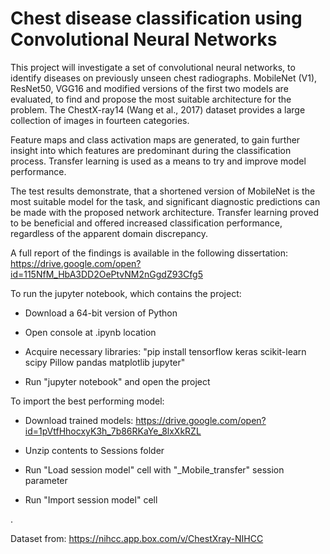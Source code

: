 # Chest disease classification using Convolutional Neural Networks

This project will investigate a set of convolutional neural networks, to identify diseases on
previously unseen chest radiographs. MobileNet (V1), ResNet50, VGG16 and modified
versions of the first two models are evaluated, to find and propose the most suitable architecture for the problem. The ChestX-ray14 (Wang et al., 2017) dataset provides a large collection of images in fourteen categories.


Feature maps and class activation maps are generated, to gain further insight into which
features are predominant during the classification process. Transfer learning is used as a
means to try and improve model performance.


The test results demonstrate, that a shortened version of MobileNet is the most suitable
model for the task, and significant diagnostic predictions can be made with the proposed
network architecture. Transfer learning proved to be beneficial and offered increased classification performance, regardless of the apparent domain discrepancy.


A full report of the findings is available in the following dissertation: https://drive.google.com/open?id=115NfM_HbA3DD2OePtvNM2nGgdZ93Cfg5


To run the jupyter notebook, which contains the project:
  - Download a 64-bit version of Python
  
  - Open console at .ipynb location
  
  - Acquire necessary libraries: "pip install tensorflow keras scikit-learn scipy Pillow pandas matplotlib jupyter"
  
  - Run "jupyter notebook" and open the project
  
To import the best performing model:
  - Download trained models: https://drive.google.com/open?id=1pVtfHhocxyK3h_7b86RKaYe_8lxXkRZL
  
  - Unzip contents to Sessions folder
  
  - Run "Load session model" cell with "_Mobile_transfer" session parameter
  
  - Run "Import session model" cell
  
  
  
.

Dataset from: https://nihcc.app.box.com/v/ChestXray-NIHCC
